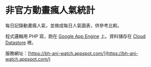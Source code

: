 # 非官方動畫瘋人氣統計

每日記錄動畫瘋人氣，並做成每日人氣圖表，供參考比較。

程式邏輯用 PHP 寫，跑在 [Google App Engine](https://cloud.google.com/appengine) 上。資料儲存在 [Cloud Datastore](https://cloud.google.com/datastore) 裡。

服務網址：[https://bh-ani-watch.appspot.com/](https://bh-ani-watch.appspot.com/)

